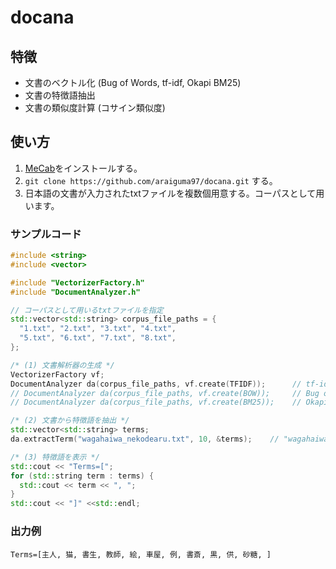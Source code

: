 # docana
## 特徴
* 文書のベクトル化 (Bug of Words, tf-idf, Okapi BM25)
* 文書の特徴語抽出
* 文書の類似度計算 (コサイン類似度)

## 使い方
1. [MeCab](https://taku910.github.io/mecab/)をインストールする。
2. `git clone https://github.com/araiguma97/docana.git` する。
3. 日本語の文書が入力されたtxtファイルを複数個用意する。コーパスとして用います。

### サンプルコード
```C++
#include <string>
#include <vector>

#include "VectorizerFactory.h"
#include "DocumentAnalyzer.h"

// コーパスとして用いるtxtファイルを指定
std::vector<std::string> corpus_file_paths = {
  "1.txt", "2.txt", "3.txt", "4.txt",
  "5.txt", "6.txt", "7.txt", "8.txt",
};

/* (1) 文書解析器の生成 */
VectorizerFactory vf;
DocumentAnalyzer da(corpus_file_paths, vf.create(TFIDF));      // tf-idf でベクトル化
// DocumentAnalyzer da(corpus_file_paths, vf.create(BOW));     // Bug of Words でベクトル化
// DocumentAnalyzer da(corpus_file_paths, vf.create(BM25));    // Okapi BM25でベクトル化

/* (2) 文書から特徴語を抽出 */
std::vector<std::string> terms;
da.extractTerm("wagahaiwa_nekodearu.txt", 10, &terms);    // "wagahaiwa_nekodearu.txt"から特徴語を10個抽出

/* (3) 特徴語を表示 */
std::cout << "Terms=[";
for (std::string term : terms) {
  std::cout << term << ", ";
}
std::cout << "]" <<std::endl;
```
### 出力例
```
Terms=[主人, 猫, 書生, 教師, 絵, 車屋, 例, 書斎, 黒, 供, 砂糖, ]
```
